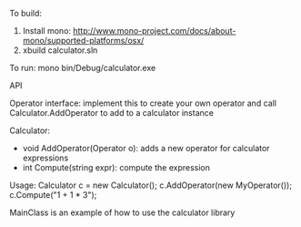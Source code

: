 To build:

1. Install mono: http://www.mono-project.com/docs/about-mono/supported-platforms/osx/
2. xbuild calculator.sln

To run:
mono bin/Debug/calculator.exe

API

Operator interface: implement this to create your own operator and call Calculator.AddOperator to add to a calculator instance

Calculator:
- void AddOperator(Operator o): adds a new operator for calculator expressions
- int Compute(string expr): compute the expression

Usage:
Calculator c = new Calculator();
c.AddOperator(new MyOperator());
c.Compute("1 + 1 * 3");

MainClass is an example of how to use the calculator library
